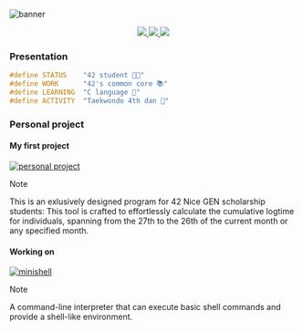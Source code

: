 ![banner](https://github.com/hanmpark/hanmpark/blob/main/github_banner.jpeg)
<div align="center">
  <p>
    <a href="https://profile.intra.42.fr/users/hanmpark">
      <img src="https://badgen.net/badge/Born2Code/hanmpark/blue?cache=86400&icon=https://meta.intra.42.fr/images/42_logo.svg">
    </a>
    <a href="https://www.linkedin.com/in/hanmin-park-83239718b/">
      <img src="https://badgen.net/badge/LinkedIn/Hanmin Park/cyan?icon=chrome">
    </a>
    <a href="https://www.youtube.com/watch?v=BBJa32lCaaY">
      <img src="https://komarev.com/ghpvc/?username=hanmpark&color=blueviolet">
    </a>
  </p>
</div>

### Presentation
```h
#define STATUS    "42 student 🧑‍💻"
#define WORK      "42's common core 📚"
#define LEARNING  "C language 💾"
#define ACTIVITY  "Taekwondo 4th dan 🥋"
```

### Personal project
#### My first project
[![personal project](https://github-readme-stats.vercel.app/api/pin/?username=hanmpark&repo=scholarship_logtime&theme=tokyonight)](https://github.com/hanmpark/scholarship_logtime)
> [!NOTE]  
> This is an exlusively designed program for 42 Nice GEN scholarship students:
This tool is crafted to effortlessly calculate the cumulative logtime for individuals, spanning from the 27th to the 26th of the current month or any specified month.

#### Working on
[![minishell](https://github-readme-stats.vercel.app/api/pin/?username=hanmpark&repo=minishell&theme=tokyonight)](https://github.com/hanmpark/minishell)
> [!NOTE]  
> A command-line interpreter that can execute basic shell commands and provide a shell-like environment.
